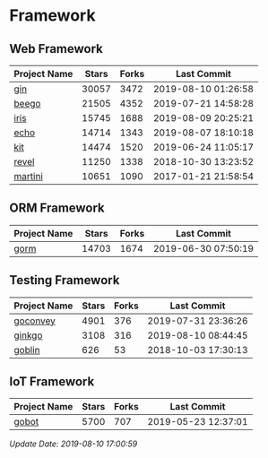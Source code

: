 # Framework

## Web Framework

| Project Name | Stars | Forks | Last Commit |
| ------------ | ----- | ----- | ----------- |
| [gin](https://github.com/gin-gonic/gin) | 30057 | 3472 | 2019-08-10 01:26:58 |
| [beego](https://github.com/astaxie/beego) | 21505 | 4352 | 2019-07-21 14:58:28 |
| [iris](https://github.com/kataras/iris) | 15745 | 1688 | 2019-08-09 20:25:21 |
| [echo](https://github.com/labstack/echo) | 14714 | 1343 | 2019-08-07 18:10:18 |
| [kit](https://github.com/go-kit/kit) | 14474 | 1520 | 2019-06-24 11:05:17 |
| [revel](https://github.com/revel/revel) | 11250 | 1338 | 2018-10-30 13:23:52 |
| [martini](https://github.com/go-martini/martini) | 10651 | 1090 | 2017-01-21 21:58:54 |

## ORM Framework

| Project Name | Stars | Forks | Last Commit |
| ------------ | ----- | ----- | ----------- |
| [gorm](https://github.com/jinzhu/gorm) | 14703 | 1674 | 2019-06-30 07:50:19 |

## Testing Framework

| Project Name | Stars | Forks | Last Commit |
| ------------ | ----- | ----- | ----------- |
| [goconvey](https://github.com/smartystreets/goconvey) | 4901 | 376 | 2019-07-31 23:36:26 |
| [ginkgo](https://github.com/onsi/ginkgo) | 3108 | 316 | 2019-08-10 08:44:45 |
| [goblin](https://github.com/franela/goblin) | 626 | 53 | 2018-10-03 17:30:13 |

## IoT Framework

| Project Name | Stars | Forks | Last Commit |
| ------------ | ----- | ----- | ----------- |
| [gobot](https://github.com/hybridgroup/gobot) | 5700 | 707 | 2019-05-23 12:37:01 |

*Update Date: 2019-08-10 17:00:59*